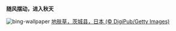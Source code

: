 
**随风摆动，进入秋天**

![bing-wallpaper](https://www.bing.com/th?id=OHR.KochiaJapan_ZH-CN9896157139_1920x1080.jpg)
[地肤草，茨城县，日本 (© DigiPub/Getty Images)](https://www.bing.com/search?q=%E5%9C%B0%E8%82%A4%E8%8D%89&amp;form=hpcapt&amp;mkt=zh-cn)
  